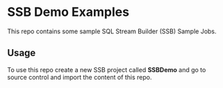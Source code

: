 # SSB Demo Examples
This repo contains some sample SQL Stream Builder (SSB) Sample Jobs.

## Usage

To use this repo create a new SSB project called **SSBDemo** and go to source control and import the content of this repo.
